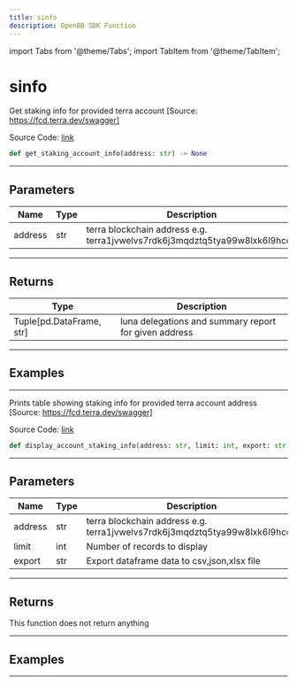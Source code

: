 ```yaml
---
title: sinfo
description: OpenBB SDK Function
---
```


import Tabs from '@theme/Tabs';
import TabItem from '@theme/TabItem';

# sinfo

<Tabs>
<TabItem value="model" label="Model" default>

Get staking info for provided terra account [Source: https://fcd.terra.dev/swagger]

Source Code: [link](https://github.com/OpenBB-finance/OpenBBTerminal/tree/main/openbb_terminal/cryptocurrency/defi/terramoney_fcd_model.py#L105)

```python
def get_staking_account_info(address: str) -> None
```
---

## Parameters

| Name | Type | Description | Default | Optional |
| ---- | ---- | ----------- | ------- | -------- |
| address | str | terra blockchain address e.g. terra1jvwelvs7rdk6j3mqdztq5tya99w8lxk6l9hcqg | None | False |

---

## Returns

| Type | Description |
| ---- | ----------- |
| Tuple[pd.DataFrame, str] | luna delegations and summary report for given address |

---

## Examples

---



</TabItem>
<TabItem value="view" label="View">

Prints table showing staking info for provided terra account address [Source: https://fcd.terra.dev/swagger]

Source Code: [link](https://github.com/OpenBB-finance/OpenBBTerminal/tree/main/openbb_terminal/cryptocurrency/defi/terramoney_fcd_view.py#L32)

```python
def display_account_staking_info(address: str, limit: int, export: str) -> None
```
---

## Parameters

| Name | Type | Description | Default | Optional |
| ---- | ---- | ----------- | ------- | -------- |
| address | str | terra blockchain address e.g. terra1jvwelvs7rdk6j3mqdztq5tya99w8lxk6l9hcqg | None | False |
| limit | int | Number of records to display | None | False |
| export | str | Export dataframe data to csv,json,xlsx file | None | False |

---

## Returns

This function does not return anything

---

## Examples

---



</TabItem>
</Tabs>
